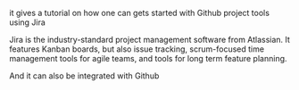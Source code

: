 it gives a tutorial on how one can gets started with Github project tools using Jira

Jira is the industry-standard project management software from Atlassian. It features Kanban boards, but also issue tracking, scrum-focused time management tools for agile teams, and tools for long term feature planning.

And it can also be integrated with Github
